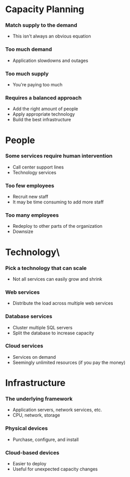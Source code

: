 # Capacity Planning
### Match supply to the demand
- This isn't always an obvious equation
### Too much demand
- Application slowdowns and outages
### Too much supply
- You're paying too much
### Requires a balanced approach
- Add the right amount of people
- Apply appropriate technology
- Build the best infrastructure
# People
### Some services require human intervention
- Call center support lines
- Technology services
### Too few employees
- Recruit new staff
- It may be time consuming to add more staff
### Too many employees
- Redeploy to other parts of the organization
- Downsize
# Technology\
### Pick a technology that can scale
- Not all services can easily grow and shrink
### Web services
- Distribute the load across multiple web services
### Database services
- Cluster multiple SQL servers
- Split the database to increase capacity
### Cloud services
- Services on demand
- Seemingly unlimited resources (if you pay the money)
# Infrastructure
### The underlying framework
- Application servers, network services, etc.
- CPU, network, storage
### Physical devices
- Purchase, configure, and install
### Cloud-based devices
- Easier to deploy
- Useful for unexpected capacity changes